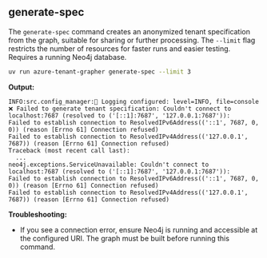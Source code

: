 ## generate-spec

The `generate-spec` command creates an anonymized tenant specification from the graph, suitable for sharing or further processing. The `--limit` flag restricts the number of resources for faster runs and easier testing. Requires a running Neo4j database.

```bash
uv run azure-tenant-grapher generate-spec --limit 3
```

**Output:**
```text
INFO:src.config_manager:📝 Logging configured: level=INFO, file=console
❌ Failed to generate tenant specification: Couldn't connect to localhost:7687 (resolved to ('[::1]:7687', '127.0.0.1:7687')):
Failed to establish connection to ResolvedIPv6Address(('::1', 7687, 0, 0)) (reason [Errno 61] Connection refused)
Failed to establish connection to ResolvedIPv4Address(('127.0.0.1', 7687)) (reason [Errno 61] Connection refused)
Traceback (most recent call last):
  ...
neo4j.exceptions.ServiceUnavailable: Couldn't connect to localhost:7687 (resolved to ('[::1]:7687', '127.0.0.1:7687')):
Failed to establish connection to ResolvedIPv6Address(('::1', 7687, 0, 0)) (reason [Errno 61] Connection refused)
Failed to establish connection to ResolvedIPv4Address(('127.0.0.1', 7687)) (reason [Errno 61] Connection refused)
```

**Troubleshooting:**
- If you see a connection error, ensure Neo4j is running and accessible at the configured URI. The graph must be built before running this command.
